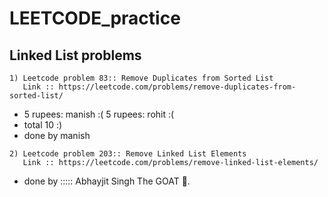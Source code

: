 # LEETCODE_practice

 

## Linked List problems
```
1) Leetcode problem 83:: Remove Duplicates from Sorted List
   Link :: https://leetcode.com/problems/remove-duplicates-from-sorted-list/
```
- 5 rupees: manish :( 5 rupees: rohit :(
- total 10 :)
- done by manish


```
2) Leetcode problem 203:: Remove Linked List Elements
   Link :: https://leetcode.com/problems/remove-linked-list-elements/
```

- done by ::::: Abhayjit Singh The GOAT 💪.
